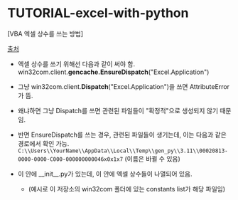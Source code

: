 # TUTORIAL-excel-with-python

[VBA 엑셀 상수를 쓰는 방법]

[출처](https://stackoverflow.com/questions/21465810/accessing-enumeration-constants-in-excel-com-using-python-and-win32com#answer-21534997)

- 엑셀 상수를 쓰기 위해선 다음과 같이 써야 함.
win32com.client.**gencache.EnsureDispatch**("Excel.Application")

- 그냥 win32com.client.**Dispatch**("Excel.Application")을 쓰면 AttributeError가 뜸.

- 왜냐하면 그냥 Dispatch를 쓰면 관련된 파일들이 "확정적"으로 생성되지 않기 때문임.

- 반면 EnsureDispatch를 쓰는 경우, 관련된 파일들이 생기는데, 이는 다음과 같은 경로에서 확인 가능.
`C:\\Users\\YourName\\AppData\\Local\\Temp\\gen_py\\3.11\\00020813-0000-0000-C000-000000000046x0x1x7` (이름은 바뀔 수 있음)

- 이 안에 \_\_init__.py가 있는데, 이 안에 엑셀 상수들이 나열되어 있음.
    - (예시로 이 저장소의 win32com 폴더에 있는 constants list가 해당 파일임)
